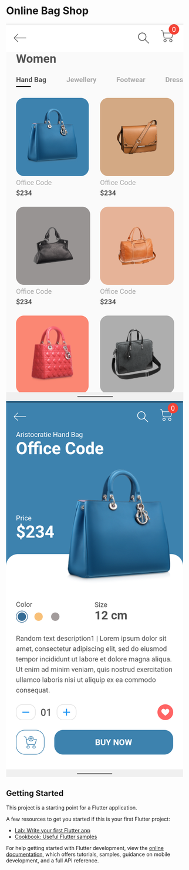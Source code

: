 



# Online Bag Shop


![UI](https://github.com/Harley755/online_bag_shop-flutter/blob/master/assets/screenshots/screenshot_1.png)
![UI](https://github.com/Harley755/online_bag_shop-flutter/blob/master/assets/screenshots/screenshot_2.png)


## Getting Started

This project is a starting point for a Flutter application.

A few resources to get you started if this is your first Flutter project:

- [Lab: Write your first Flutter app](https://docs.flutter.dev/get-started/codelab)
- [Cookbook: Useful Flutter samples](https://docs.flutter.dev/cookbook)

For help getting started with Flutter development, view the
[online documentation](https://docs.flutter.dev/), which offers tutorials,
samples, guidance on mobile development, and a full API reference.
